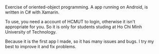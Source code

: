 Exercise of oriented-object programming.
A app running on Android, is written in C# with Xamarin.

To use, you need a account of HCMUT to login, otherwise it isn't appropriate for you.
So it is only for students studing at Ho Chi Minh University of Technology.

Because it is the first app I made, so it has many issues and bugs.
I try my best to improve it and fix problems.

